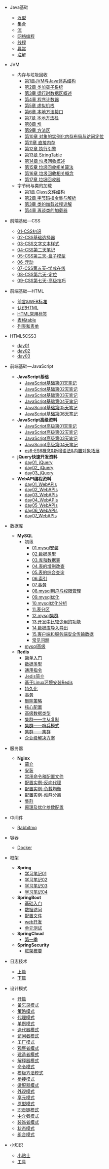 <!-- 用于定义侧边栏 -->

* Java基础
  * [泛型](java/泛型)
  * [集合](java/集合)
  * [流](java/流)
  * [网络编程](java/网络编程)
  * [线程](java/线程)
  * [异常](java/异常)
  * [注解](java/注解)
* JVM
  * 内存与垃圾回收
    * [第1章JVM与Java体系结构](JVM/内存与垃圾回收篇/第1章JVM与Java体系结构)
    * [第2章 类加载子系统](JVM/内存与垃圾回收篇/第2章类加载子系统)
    * [第3章 运行时数据区概述](JVM/内存与垃圾回收篇/第3章运行时数据区概述)
    * [第4章 程序计数器](JVM/内存与垃圾回收篇/第4章程序计数器)
    * [第5章 虚拟机栈](JVM/内存与垃圾回收篇/第5章虚拟机栈)
    * [第6章 本地方法接口](JVM/内存与垃圾回收篇/第6章本地方法接口)
    * [第7章 本地方法栈](JVM/内存与垃圾回收篇/第7章本地方法栈)
    * [第8章 堆](JVM/内存与垃圾回收篇/第8章堆)
    * [第9章 方法区](JVM/内存与垃圾回收篇/第9章方法区)
    * [第10章 对象的实例化内存布局与访问定位](JVM/内存与垃圾回收篇/第10章对象的实例化内存布局与访问定位)
    * [第11章 直接内存](JVM/内存与垃圾回收篇/第11章直接内存)
    * [第12章 执行引擎](JVM/内存与垃圾回收篇/第12章执行引擎)
    * [第13章 StringTable](JVM/内存与垃圾回收篇/第13章StringTable)
    * [第14章 垃圾回收概述](JVM/内存与垃圾回收篇/第14章垃圾回收概述)
    * [第15章 垃圾回收相关算法](JVM/内存与垃圾回收篇/第15章垃圾回收相关算法)
    * [第16章 垃圾回收相关概念](JVM/内存与垃圾回收篇/第16章垃圾回收相关概念)
    * [第17章 垃圾回收器](JVM/内存与垃圾回收篇/第17章垃圾回收器)
  * 字节码与类的加载
    * [第1章 Class文件结构](JVM/字节码与类的加载篇/第1章Class文件结构)
    * [第2章 字节码指令集与解析](JVM/字节码与类的加载篇/第2章字节码指令集与解析)
    * [第3章 类的加载过程详解](JVM/字节码与类的加载篇/第3章类的加载过程详解)
    * [第4章 再谈类的加载器](JVM/字节码与类的加载篇/第4章再谈类的加载器)
  
* 前端基础—CSS

  * [01-CSS初识](CSS/01-CSS初识)
  * [02-CSS基础选择器](CSS/02-CSS基础选择器)
  * [03-CSS文字文本样式](CSS/03-CSS文字文本样式)
  * [04-CSS第二天笔记](CSS/04-CSS第二天笔记)
  * [05-CSS第三天-盒子模型](CSS/05-CSS第三天-盒子模型)
  * [06-浮动](CSS/06-浮动)
  * [07-CSS第五天-学成在线](CSS/07-CSS第五天-学成在线)
  * [08-CSS第六天-定位](CSS/08-CSS第六天-定位)
  * [09-CSS第七天-高级技巧](CSS/09-CSS第七天-高级技巧)

* 前端基础—HTML

  * [前言&WEB标准](HTML/01-前言&WEB标准)
  * [认识HTML](HTML/02-认识HTML)
  * [HTML常用标签](HTML/03-HTML常用标签)
  * [表格table](HTML/04-表格table)
  * [列表和表单](HTML/05-列表和表单)

* HTML5CSS3

  * [day01](HTML5CSS3/HTML5CSS3_day01)
  * [day02](HTML5CSS3/HTML5CSS3_day02)
  * [day03](HTML5CSS3/HTML5CSS3_day03)

* 前端基础—JavaScript

  * <b>JavaScript基础</b>
    * [JavaScript基础第01天笔记](JavaScript/JavaScript基础/JavaScript基础第01天笔记/JavaScript基础第01天笔记)
    * [JavaScript基础第02天笔记](JavaScript/JavaScript基础/JavaScript基础第02天笔记/JavaScript基础第02天笔记)
    * [JavaScript基础第03天笔记](JavaScript/JavaScript基础/JavaScript基础第03天笔记/JavaScript基础第03天笔记)
    * [JavaScript基础第04天笔记](JavaScript/JavaScript基础/JavaScript基础第04天笔记/JavaScript基础第04天笔记)
    * [JavaScript基础第05天笔记](JavaScript/JavaScript基础/JavaScript基础第05天笔记/JavaScript基础第05天笔记)
    * [JavaScript基础第06天笔记](JavaScript/JavaScript基础/JavaScript基础第06天笔记/JavaScript基础第06天笔记)
  * <b>JavaScript高级资料</b>
    * [JavaScript高级第01天笔记](JavaScript/JavaScript高级资料/JavaScript高级_day01/JavaScript高级第01天笔记)
    * [JavaScript高级第02天笔记](JavaScript/JavaScript高级资料/JavaScript高级_day02/JavaScript高级第02天笔记)
    * [JavaScript高级第03天笔记](JavaScript/JavaScript高级资料/JavaScript高级_day03/JavaScript高级第03天笔记)
    * [JavaScript高级第04天笔记](JavaScript/JavaScript高级资料/JavaScript高级_day04/JavaScript高级第04天笔记)
    * [es6-ES6概念&新增语法&内置对象拓展](JavaScript/JavaScript高级资料/JavaScript高级_day05/es6-ES6概念&新增语法&内置对象拓展)
  * <b>jQuery快速开发资料</b>
    * [day01_jQuery](JavaScript/jQuery快速开发资料/day01_jQuery)
    * [day02_jQuery](JavaScript/jQuery快速开发资料/day02_jQuery)
    * [day03_jQuery](JavaScript/jQuery快速开发资料/day03_jQuery)
  * <b>WebAPI编程资料</b>
    * [day01_WebAPIs](JavaScript/WebAPI编程资料/day01_WebAPIs)
    * [day02_WebAPIs](JavaScript/WebAPI编程资料/day02_WebAPIs)
    * [day03_WebAPIs](JavaScript/WebAPI编程资料/day03_WebAPIs)
    * [day04_WebAPIs](JavaScript/WebAPI编程资料/day04_WebAPIs)
    * [day05_WebAPIs](JavaScript/WebAPI编程资料/day05_WebAPIs)
    * [day06_WebAPIs](JavaScript/WebAPI编程资料/day06_WebAPIs)
    * [day07_WebAPIs](JavaScript/WebAPI编程资料/day07_WebAPIs)

* 数据库

  * <b>MySQL</b>
    * 初级
      * [01.mysql安装](MySQL/mysql初级/01.mysql安装)
      * [02.数据类型](MySQL/mysql初级/02.数据类型)
      * [03.库和数据表](MySQL/mysql初级/03.库和数据表)
      * [04.表的增删改查](MySQL/mysql初级/04.表的增删改查)
      * [05.表的综合查询](MySQL/mysql初级/05.表的综合查询)
      * [06.索引](MySQL/mysql初级/06.索引)
      * [07.事务](MySQL/mysql初级/07.事务)
      * [08.mysql用户与权限管理](MySQL/mysql初级/08.mysql用户与权限管理)
      * [09.mysql优化](MySQL/mysql初级/09.mysql优化)
      * [10.mysql优化分析](MySQL/mysql初级/10.mysql优化分析)
      * [11.表分区](MySQL/mysql初级/11.表分区)
      * [12.mysql集群](MySQL/mysql初级/12.mysql集群)
      * [13.开发中比较少用的功能](MySQL/mysql初级/13.开发中比较少用的功能)
      * [14.数据库导入导出](MySQL/mysql初级/14.数据库导入导出)
      * [15.客户端和服务端安全传输数据](MySQL/mysql初级/15.客户端和服务端安全传输数据)
      * [常见问题](MySQL/mysql初级/常见问题)
    * [mysql高级](MySQL/mysql高级/MySQL高级)
  * <b>Redis</b>
    * [简单入门](Redis/1Redis简单入门)
    * [数据类型](Redis/2Redis数据类型)
    * [通用指令](Redis/3Redis通用指令)
    * [Jedis简介](Redis/4Jedis简介)
    * [基于Linux环境安装Redis](Redis/5基于Linux环境安装Redis)
    * [持久化](Redis/6Redis持久化)
    * [事务](Redis/7Redis事务)
    * [删除策略](Redis/8Redis删除策略)
    * [核心配置](Redis/9Redis核心配置)
    * [高级数据类型](Redis/10高级数据类型)
    * [集群——主从复制](Redis/11Redis集群——主从复制)
    * [集群——哨兵模式](Redis/12Redis集群——哨兵模式)
    * [集群——集群](Redis/13Redis集群——集群)
    * [企业级解决方案](Redis/14Redis——企业级解决方案)

* 服务器

  * <b>Nginx</b>
    * [简介](Nginx/01-Nginx简介)
    * [安装](Nginx/02-Nginx的安装)
    * [常用命令和配置文件](Nginx/03-Nginx的常用命令和配置文件)
    * [配置实例-反向代理](Nginx/04-Nginx配置实例-反向代理)
    * [配置实例-负载均衡](Nginx/05-Nginx配置实例-负载均衡)
    * [配置实例-动静分离](Nginx/06-Nginx配置实例-动静分离)
    * [集群](Nginx/07-Nginx搭建高可用集群)
    * [原理及优化参数配置](Nginx/08-Nginx原理及优化参数配置)

* 中间件

  * [Rabbitmq](rabbitmq/rabbitmq)

* 容器

  * [Docker](Docker/Docker)

* 框架

  * <b>Spring</b>
    * [学习笔记01](Spring/Spring学习笔记-01)
    * [学习笔记02](Spring/Spring学习笔记-02)
    * [学习笔记03](Spring/Spring学习笔记-03)
    * [学习笔记04](Spring/Spring学习笔记-04)
  * <b>SpringBoot</b>
    * [基础入门](SpringBoot/基础入门)
    * [数据访问](SpringBoot/数据访问)
    * [配置文件](SpringBoot/配置文件)
    * [web开发](SpringBoot/web开发)
    * [单元测试](SpringBoot/单元测试)
  * <b>SpringCloud</b>
    * [第一季](SpringCloud/第一季)
  * <b>SpringSecurity</b>
    * [框架概要](SpringSecurity/1、框架概要)

* 日志技术

  * [上篇](日志技术/1)
  * [下篇](日志技术/2)

* 设计模式

  * [开篇](设计模式/设计模式)
  * [备忘录模式](设计模式/备忘录模式)
  * [策略模式](设计模式/策略模式)
  * [代理模式](设计模式/代理模式)
  * [单例模式](设计模式/单例模式)
  * [迭代器模式](设计模式/迭代器模式)
  * [访问者模式](设计模式/访问者模式)
  * [工厂模式](设计模式/工厂模式)
  * [观察者模式](设计模式/观察者模式)
  * [建造者模式](设计模式/建造者模式)
  * [解释器模式](设计模式/解释器模式)
  * [命令模式](设计模式/命令模式)
  * [模板方法模式](设计模式/模板方法模式)
  * [桥接模式](设计模式/桥接模式)
  * [适配器模式](设计模式/适配器模式)
  * [外观模式](设计模式/外观模式)
  * [享元模式](设计模式/享元模式)
  * [原型模式](设计模式/原型模式)
  * [职责链模式](设计模式/职责链模式)
  * [中介者模式](设计模式/中介者模式)
  * [装饰者模式](设计模式/装饰者模式)
  * [状态模式](设计模式/状态模式)
  * [组合模式](设计模式/组合模式)

* 小知识

  * [小贴士](小知识/tips)
  * [工具](小知识/tools)

  
